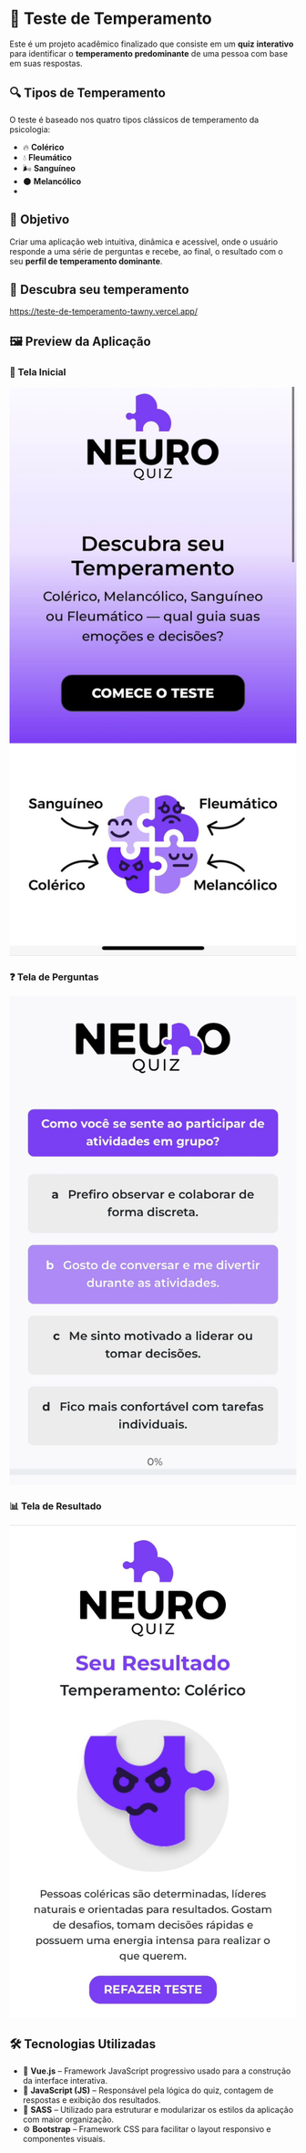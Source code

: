 # 🧠 Teste de Temperamento

Este é um projeto acadêmico finalizado que consiste em um **quiz interativo** para identificar o **temperamento predominante** de uma pessoa com base em suas respostas.


## 🔍 Tipos de Temperamento

O teste é baseado nos quatro tipos clássicos de temperamento da psicologia:

- 🔥 **Colérico**
- 💧 **Fleumático**
- 🌬️ **Sanguíneo**
- 🌑 **Melancólico**
- 

## 🎯 Objetivo

Criar uma aplicação web intuitiva, dinâmica e acessível, onde o usuário responde a uma série de perguntas e recebe, ao final, o resultado com o seu **perfil de temperamento dominante**.


## 🧠 Descubra seu temperamento
https://teste-de-temperamento-tawny.vercel.app/


## 🖼️ Preview da Aplicação

### 📌 Tela Inicial
![Tela Inicial](./src//assets/img/preview/mainPage.jpg)

### ❓ Tela de Perguntas
![Tela de Perguntas](./src//assets/img/preview/questionsPage.jpg)

### 📊 Tela de Resultado
![Tela de Resultado](./src//assets/img/preview/resultPage.jpg)


## 🛠️ Tecnologias Utilizadas

- 💚 **Vue.js** – Framework JavaScript progressivo usado para a construção da interface interativa.
- 📜 **JavaScript (JS)** – Responsável pela lógica do quiz, contagem de respostas e exibição dos resultados.
- 🎨 **SASS** – Utilizado para estruturar e modularizar os estilos da aplicação com maior organização.
- ⚙️ **Bootstrap** – Framework CSS para facilitar o layout responsivo e componentes visuais.

